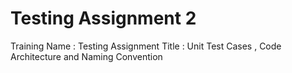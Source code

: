 # Testing Assignment 2
Training Name : Testing
Assignment Title : Unit Test Cases , Code Architecture and Naming Convention
